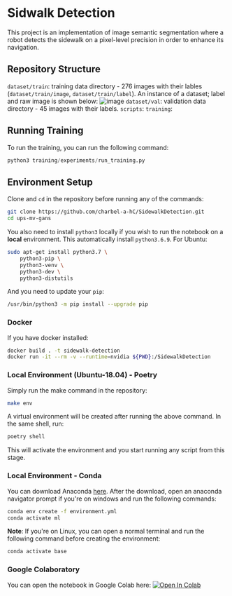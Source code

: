 # Sidwalk Detection
This project is an implementation of image semantic segmentation where a robot detects the sidewalk on a pixel-level precision in order to enhance its navigation.

## Repository Structure
`dataset/train`: training data directory - 276 images with their lables (`dataset/train/image`, `dataset/train/label`). An instance of a dataset; label and raw image is shown below: 
![image](https://user-images.githubusercontent.com/56930805/173705012-57957a9e-78b8-4333-9624-292ba6a1e4f4.png)
`dataset/val`: validation data directory - 45 images with their labels. 
`scripts`:
`training`:

## Running Training
To run the training, you can run the following command:
```python
python3 training/experiments/run_training.py
```
## Environment Setup

Clone and `cd` in the repository before running any of the commands:
```bash
git clone https://github.com/charbel-a-hC/SidewalkDetection.git
cd ups-mv-gans
```
You also need to install `python3` locally if you wish to run the notebook on a **local** environment. This automatically install `python3.6.9`. For Ubuntu:
```bash
sudo apt-get install python3.7 \
    python3-pip \
    python3-venv \
    python3-dev \
    python3-distutils
```
And you need to update your `pip`:
```bash
/usr/bin/python3 -m pip install --upgrade pip
```
### Docker
If you have docker installed:
```bash
docker build . -t sidewalk-detection
docker run -it --rm -v --runtime=nvidia ${PWD}:/SidewalkDetection
```
### Local Environment (Ubuntu-18.04) - Poetry

Simply run the make command in the repository:
```bash
make env
```
A virtual environment will be created after running the above command. In the same shell, run:
```bash
poetry shell
```
This will activate the environment and you start running any script from this stage.

### Local Environment - Conda
You can download Anaconda [here](https://docs.anaconda.com/anaconda/install/index.html).
After the download, open an anaconda navigator prompt if you're on windows and run the following commands:
```bash
conda env create -f environment.yml
conda activate ml
```
**Note**: If you're on Linux, you can open a normal terminal and run the following command before creating the environment:
```bash
conda activate base
```

### Google Colaboratory
You can open the notebook in Google Colab here: [![Open In Colab](https://colab.research.google.com/assets/colab-badge.svg)]()
